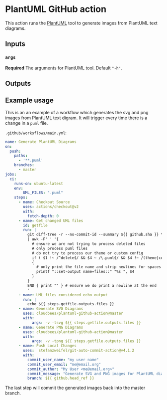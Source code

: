 # PlantUML GitHub action

This action runs the [PlantUML](https://plantuml.com/) tool to generate images from PlantUML text diagrams.

## Inputs

### `args`

**Required** The arguments for PlantUML tool. Default `"-h"`.

## Outputs


## Example usage

This is an an example of a workflow which generates the svg and png images from PlantUML text digram. It will
trigger every time there is a change in a `puml` file.

`.github/worksflows/main.yml`:

```yaml
name: Generate PlantUML Diagrams
on:
  push:
    paths:
      - '**.puml'
    branches:
      - master
jobs:
  ci:
    runs-on: ubuntu-latest
    env:
        UML_FILES: ".puml"
    steps:
      - name: Checkout Source 
        uses: actions/checkout@v2
        with:
          fetch-depth: 0
      - name: Get changed UML files
        id: getfile
        run: |
          git diff-tree -r --no-commit-id --summary ${{ github.sha }} \
          | awk -F' ' '{
            # ensure we are not trying to process deleted files
            # only process puml files
            # do not try to process our theme or custom config
            if ( $1 !~ /^delete$/ && $4 ~ /\.puml$/ && $4 !~ /(theme|config)\.puml$/ )
            {
              # only print the file name and strip newlines for spaces
              printf "::set-output name=files::" "%s ", $4
            }
          }
          END { print "" } # ensure we do print a newline at the end
          '
      - name: UML files considered echo output
        run: |
          echo ${{ steps.getfile.outputs.files }}
      - name: Generate SVG Diagrams
        uses: cloudbees/plantuml-github-action@master
        with:
            args: -v -tsvg ${{ steps.getfile.outputs.files }}
      - name: Generate PNG Diagrams
        uses: cloudbees/plantuml-github-action@master
        with:
            args: -v -tpng ${{ steps.getfile.outputs.files }}
      - name: Push Local Changes
        uses:  stefanzweifel/git-auto-commit-action@v4.1.2 
        with: 
          commit_user_name: "my user name"
          commit_user_email: "me@email.org"
          commit_author: "My User <me@email.org>"
          commit_message: "Generate SVG and PNG images for PlantUML diagrams" 
          branch: ${{ github.head_ref }}
```

The last step will commit the generated images back into the master branch.
